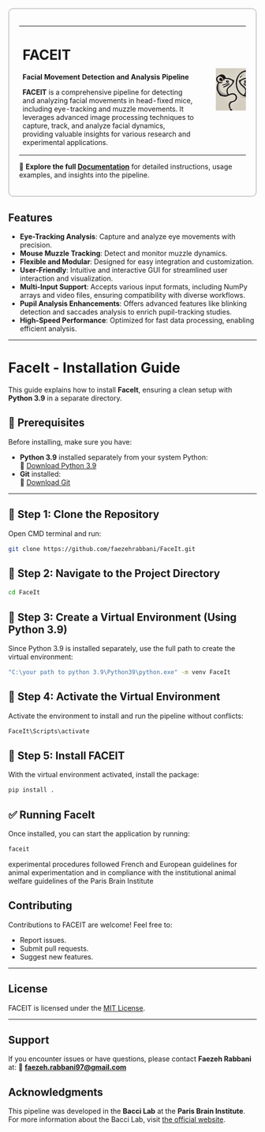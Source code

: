 <div style="border: 2px solid #ccc; padding: 20px; border-radius: 10px;">

  <table style="width: 100%;">
    <tr>
      <td>
        <h1>FACEIT</h1>
        <p>
          <strong>Facial Movement Detection and Analysis Pipeline</strong>
        </p>
        <p>
          <strong>FACEIT</strong> is a comprehensive pipeline for detecting and analyzing facial movements in head-fixed mice, including eye-tracking and muzzle movements. It leverages advanced image processing techniques to capture, track, and analyze facial dynamics, providing valuable insights for various research and experimental applications.
        </p>
      </td>
      <td>
        <img src="figures/Logo_FaceIT.jpg" alt="FACEIT Logo" width="450" style="margin-left: 30px;"/>
      </td>
    </tr>
  </table>

  <p>
    📖 <strong>Explore the full <a href="https://faceit.readthedocs.io/">Documentation</a></strong> for detailed instructions, usage examples, and insights into the pipeline.
  </p>

</div>



## Features

- **Eye-Tracking Analysis**: Capture and analyze eye movements with precision.
- **Mouse Muzzle Tracking**: Detect and monitor muzzle dynamics.
- **Flexible and Modular**: Designed for easy integration and customization.
- **User-Friendly**: Intuitive and interactive GUI for streamlined user interaction and visualization.
- **Multi-Input Support**: Accepts various input formats, including NumPy arrays and video files, ensuring compatibility with diverse workflows.
- **Pupil Analysis Enhancements**: Offers advanced features like blinking detection and saccades analysis to enrich pupil-tracking studies.
- **High-Speed Performance**: Optimized for fast data processing, enabling efficient analysis.

---

# FaceIt - Installation Guide

This guide explains how to install **FaceIt**, ensuring a clean setup with **Python 3.9** in a separate directory.

## 📌 Prerequisites
Before installing, make sure you have:
- **Python 3.9** installed separately from your system Python:  
  🔗 [Download Python 3.9](https://www.python.org/downloads/release/python-390/)
- **Git** installed:  
  🔗 [Download Git](https://git-scm.com/downloads)

---

## 🔹 Step 1: Clone the Repository
Open CMD terminal and run:
```bash
git clone https://github.com/faezehrabbani/FaceIt.git
```
## 🔹 Step 2: Navigate to the Project Directory
```bash
cd FaceIt
```


## 🔹 Step 3: Create a Virtual Environment (Using Python 3.9)

Since Python 3.9 is installed separately, use the full path to create the virtual environment:

```bash
"C:\your path to python 3.9\Python39\python.exe" -m venv FaceIt

```
## 🔹 Step 4: Activate the Virtual Environment
Activate the environment to install and run the pipeline without conflicts:

```bash
FaceIt\Scripts\activate
```

## 🔹 Step 5: Install FACEIT
With the virtual environment activated, install the package:

```bash
pip install .
```

## ✅ Running FaceIt

Once installed, you can start the application by running:

```bash
faceit
```



experimental procedures followed French and European guidelines for animal experimentation and in compliance with the institutional animal welfare guidelines of the Paris Brain Institute

## Contributing

Contributions to FACEIT are welcome! Feel free to:

- Report issues.
- Submit pull requests.
- Suggest new features.

---

## License

FACEIT is licensed under the [MIT License](https://opensource.org/licenses/MIT).

---

## Support

If you encounter issues or have questions, please contact **Faezeh Rabbani** at:
📧 **[faezeh.rabbani97@gmail.com](mailto:faezeh.rabbani97@gmail.com)**

## Acknowledgments

This pipeline was developed in the **Bacci Lab** at the **Paris Brain Institute**.
For more information about the Bacci Lab, visit [the official website](https://baccilab.org).
